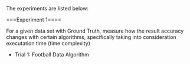The experiments are listed below:


===Experiment 1====

For a given data set with Ground Truth, measure how the result accuracy changes with certain algorithms, specifically taking into consideration executation time (time complexity)

- Trial 1:  Football Data
    Algorithm
